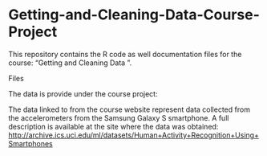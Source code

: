 # Getting-and-Cleaning-Data-Course-Project

This repository contains the R code as well documentation files for the course: “Getting and Cleaning Data ”.   

Files

The data is provide under the course project: 

The data linked to from the course website represent data collected from the accelerometers from the Samsung Galaxy S smartphone. A full description is available at the site where the data was obtained: 
http://archive.ics.uci.edu/ml/datasets/Human+Activity+Recognition+Using+Smartphones
